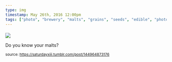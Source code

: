 ```yaml
---
type: img
timestamp: May 26th, 2016 12:00pm
tags: ["photo", "brewery", "malts", "grains", "seeds", "edible", "photography"]
---
```

####
<img src="https://saturdayxiii.github.io/media/144964873176.jpg"/>
                                                                                          
Do you know your malts?
 
                                    
                
                
                
                
                                
<small>source: https://saturdayxiii.tumblr.com/post/144964873176</small>